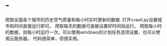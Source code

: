 # -
爬取全国各个城市的历史空气质量和每小时实时更新的数据.
打开crawl.py设置城市和时间直接运行即可。
爬取每天的数据可直接设置好时间段运行。
爬取每小时的数据，则每小时运行一次。可以使用windows的计划任务选项设置，也可以使用云服务器。
代码很简单，但很实用。
